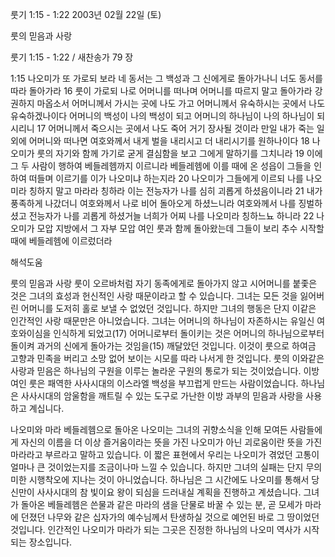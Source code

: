 룻기 1:15 - 1:22 
2003년 02월 22일 (토)

룻의 믿음과 사랑



룻기 1:15 - 1:22 / 새찬송가 79 장


1:15 나오미가 또 가로되 보라 네 동서는 그 백성과 그 신에게로 돌아가나니 너도 동서를 따라 돌아가라 16 룻이 가로되 나로 어머니를 떠나며 어머니를 따르지 말고 돌아가라 강권하지 마옵소서 어머니께서 가시는 곳에 나도 가고 어머니께서 유숙하시는 곳에서 나도 유숙하겠나이다 어머니의 백성이 나의 백성이 되고 어머니의 하나님이 나의 하나님이 되시리니 17 어머니께서 죽으시는 곳에서 나도 죽어 거기 장사될 것이라 만일 내가 죽는 일 외에 어머니와 떠나면 여호와께서 내게 벌을 내리시고 더 내리시기를 원하나이다 18 나오미가 룻의 자기와 함께 가기로 굳게 결심함을 보고 그에게 말하기를 그치니라 19 이에 그 두 사람이 행하여 베들레헴까지 이르니라 베들레헴에 이를 때에 온 성읍이 그들을 인하여 떠들며 이르기를 이가 나오미냐 하는지라 20 나오미가 그들에게 이르되 나를 나오미라 칭하지 말고 마라라 칭하라 이는 전능자가 나를 심히 괴롭게 하셨음이니라 21 내가 풍족하게 나갔더니 여호와께서 나로 비어 돌아오게 하셨느니라 여호와께서 나를 징벌하셨고 전능자가 나를 괴롭게 하셨거늘 너희가 어찌 나를 나오미라 칭하느뇨 하니라 22 나오미가 모압 지방에서 그 자부 모압 여인 룻과 함께 돌아왔는데 그들이 보리 추수 시작할 때에 베들레헴에 이르렀더라

해석도움





룻의 믿음과 사랑 
룻이 오르바처럼 자기 동족에게로 돌아가지 않고 시어머니를 붙좇은 것은 그녀의 효성과 헌신적인 사랑 때문이라고 할 수 있습니다. 그녀는 모든 것을 잃어버린 어머니를 도저히 홀로 보낼 수 없었던 것입니다. 하지만 그녀의 행동은 단지 이같은 인간적인 사랑 때문만은 아니었습니다. 그녀는 어머니의 하나님이 자존하시는 유일신 여호와이심을 인식하게 되었고(17) 어머니로부터 돌이키는 것은 어머니의 하나님으로부터 돌이켜 과거의 신에게 돌아가는 것임을(15) 깨달았던 것입니다. 이것이 룻으로 하여금 고향과 민족을 버리고 소망 없어 보이는 시모를 따라 나서게 한 것입니다. 룻의 이와같은 사랑과 믿음은 하나님의 구원을 이루는 놀라운 구원의 통로가 되는 것이었습니다. 이방여인 룻은 패역한 사사시대의 이스라엘 백성을 부끄럽게 만드는 사람이었습니다. 하나님은 사사시대의 암울함을 깨트릴 수 있는 도구로 가난한 이방 과부의 믿음과 사랑을 사용하고 계십니다. 

나오미와 마라 
베들레헴으로 돌아온 나오미는 그녀의 귀향소식을 인해 모여든 사람들에게 자신의 이름을 더 이상 즐거움이라는 뜻을 가진 나오미가 아닌 괴로움이란 뜻을 가진 마라라고 부르라고 말하고 있습니다. 이 짧은 표현에서 우리는 나오미가 겪었던 고통이 얼마나 큰 것이었는지를 조금이나마 느낄 수 있습니다. 하지만 그녀의 실패는 단지 무의미한 시행착오에 지나는 것이 아니었습니다. 하나님은 그 시간에도 나오미를 통해서 당신만이 사사시대의 참 빛이요 왕이 되심을 드러내실 계획을 진행하고 계셨습니다. 그녀가 돌아온 베들레헴은 쓴물과 같은 마라의 샘을 단물로 바꿀 수 있는 분, 곧 모세가 마라에 던졌던 나무와 같은 십자가의 예수님께서 탄생하실 것으로 예언된 바로 그 땅이었던 것입니다. 인간적인 나오미가 마라가 되는 그곳은 진정한 하나님의 나오미 역사가 시작되는 장소입니다.